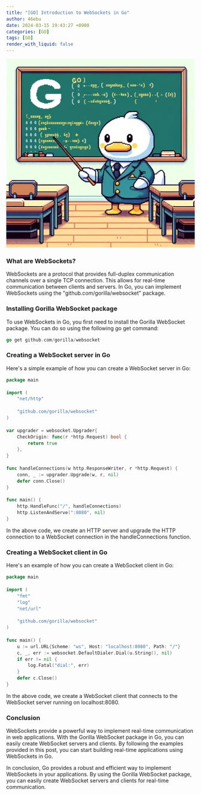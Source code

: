 ```yaml
---
title: "[GO] Introduction to WebSockets in Go"
author: 46ebu
date: 2024-03-15 19:43:27 +0900
categories: [GO]
tags: [GO]
render_with_liquid: false
---
```


![Intro](/assets/img/post/go.png)
### What are WebSockets?

WebSockets are a protocol that provides full-duplex communication channels over a single TCP connection. This allows for real-time communication between clients and servers. In Go, you can implement WebSockets using the "github.com/gorilla/websocket" package.

### Installing Gorilla WebSocket package

To use WebSockets in Go, you first need to install the Gorilla WebSocket package. You can do so using the following go get command:

```go
go get github.com/gorilla/websocket
```

### Creating a WebSocket server in Go

Here's a simple example of how you can create a WebSocket server in Go:

```go
package main

import (
	"net/http"

	"github.com/gorilla/websocket"
)

var upgrader = websocket.Upgrader{
	CheckOrigin: func(r *http.Request) bool {
		return true
	},
}

func handleConnections(w http.ResponseWriter, r *http.Request) {
	conn, _ := upgrader.Upgrade(w, r, nil)
	defer conn.Close()
}

func main() {
	http.HandleFunc("/", handleConnections)
	http.ListenAndServe(":8080", nil)
}
```

In the above code, we create an HTTP server and upgrade the HTTP connection to a WebSocket connection in the handleConnections function.

### Creating a WebSocket client in Go

Here's an example of how you can create a WebSocket client in Go:

```go
package main

import (
	"fmt"
	"log"
	"net/url"

	"github.com/gorilla/websocket"
)

func main() {
	u := url.URL{Scheme: "ws", Host: "localhost:8080", Path: "/"}
	c, _, err := websocket.DefaultDialer.Dial(u.String(), nil)
	if err != nil {
		log.Fatal("dial:", err)
	}
	defer c.Close()
}
```

In the above code, we create a WebSocket client that connects to the WebSocket server running on localhost:8080.

### Conclusion

WebSockets provide a powerful way to implement real-time communication in web applications. With the Gorilla WebSocket package in Go, you can easily create WebSocket servers and clients. By following the examples provided in this post, you can start building real-time applications using WebSockets in Go.

In conclusion, Go provides a robust and efficient way to implement WebSockets in your applications. By using the Gorilla WebSocket package, you can easily create WebSocket servers and clients for real-time communication.